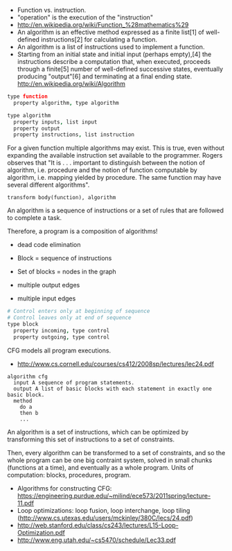 
- Function vs. instruction.
- "operation" is the execution of the "instruction"
- http://en.wikipedia.org/wiki/Function_%28mathematics%29
- An algorithm is an effective method expressed as a finite list[1] of well-defined instructions[2] for calculating a function.
- An algorithm is a list of instructions used to implement a function.
- Starting from an initial state and initial input (perhaps empty),[4] the instructions describe a computation that, when executed, proceeds through a finite[5] number of well-defined successive states, eventually producing "output"[6] and terminating at a final ending state. http://en.wikipedia.org/wiki/Algorithm

```coffee
type function
  property algorithm, type algorithm

type algorithm
  property inputs, list input
  property output
  property instructions, list instruction
```

For a given function multiple algorithms may exist. This is true, even without expanding the available instruction set available to the programmer. Rogers observes that "It is . . . important to distinguish between the notion of algorithm, i.e. procedure and the notion of function computable by algorithm, i.e. mapping yielded by procedure. The same function may have several different algorithms".

```
transform body(function), algorithm
```

An algorithm is a sequence of instructions or a set of rules that are followed to complete a task.

Therefore, a program is a composition of algorithms!

- dead code elimination

- Block = sequence of instructions
- Set of blocks = nodes in the graph
- multiple output edges
- multiple input edges

```coffee
# Control enters only at beginning of sequence
# Control leaves only at end of sequence
type block
  property incoming, type control
  property outgoing, type control
```

CFG models all program executions.

- http://www.cs.cornell.edu/courses/cs412/2008sp/lectures/lec24.pdf

```
algorithm cfg
  input A sequence of program statements.
  output A list of basic blocks with each statement in exactly one basic block.
  method
    do a
    then b
    ...
```

An algorithm is a set of instructions, which can be optimized by transforming this set of instructions to a set of constraints.

Then, every algorithm can be transformed to a set of constraints, and so the whole program can be one big contraint system, solved in small chunks (functions at a time), and eventually as a whole program. Units of computation: blocks, procedures, program.

- Algorithms for constructing CFG: https://engineering.purdue.edu/~milind/ece573/2011spring/lecture-11.pdf
- Loop optimizations: loop fusion, loop interchange, loop tiling (http://www.cs.utexas.edu/users/mckinley/380C/lecs/24.pdf)
- http://web.stanford.edu/class/cs243/lectures/L15-Loop-Optimization.pdf
- http://www.eng.utah.edu/~cs5470/schedule/Lec33.pdf
